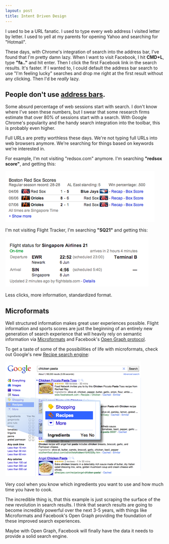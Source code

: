```yaml
---
layout: post
title: Intent Driven Design
---
```


I used to be a URL fanatic. I used to type every web address I visited letter by letter. I used to yell at my parents for opening Yahoo and searching for "Hotmail".

These days, with Chrome's integration of search into the address bar, I've found that I'm pretty damn lazy. When I want to visit Facebook, I hit **CMD+L**, type **"fa.."** and hit enter. Then I click the first Facebook link in the search results. It's faster. If I wanted to, I could default the address bar search to use "I'm feeling lucky" searches and drop me right at the first result without any clicking. Then I'd be *really* lazy.

## People don't use [address bars](http://en.wikipedia.org/wiki/Address_bar).

Some absurd percentage of web sessions start with search. I don't know where I've seen these numbers, but I swear that some research firms estimate that over 80% of sessions start with a search. With Google Chrome's popularity and the handy search integration into the toolbar, this is probably even higher.

Full URLs are pretty worthless these days. We're not typing full URLs into web browsers anymore. We're searching for things based on keywords we're interested in.

For example, I'm not visiting "redsox.com" anymore.  I'm searching **"redsox score"**, and getting this:

![Redsox Search](/images/2012-06-08-sox.png)

I'm not visiting Flight Tracker, I'm searching **"SQ21"** and getting this:

![singapore air flt. 21](/images/2012-06-08-sq.png)

Less clicks, more information, standardized format.

## Microformats

Well structured information makes great user experiences possible. Flight information and sports scores are just the beginning of an entirely new generation of search experience that will heavily rely on semantic information via [Microformats](http://microformats.org/) and Facebook's [Open Graph protocol](https://developers.facebook.com/docs/opengraph/).

To get a taste of some of the possibilities of life with microformats, check out Google's new [Recipe search engine](http://www.google.com/landing/recipes/
):

![Google Recipes](/images/2012-06-08-gr.png)

Very cool when you know which ingredients you want to use and how much time you have to cook.

The incredible thing is, that this example is just scraping the surface of the new revolution in search results. I think that search results are going to become incredibly powerful over the next 3-5 years, with things like Microformats and Facebook's Open Graph providing the foundation of these improved search experiences.

Maybe with Open Graph, Facebook will finally have the data it needs to provide a solid search engine.





























